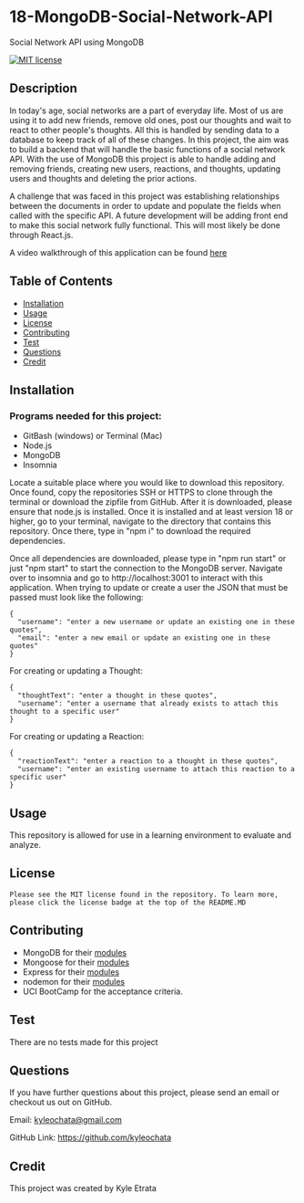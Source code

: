 # 18-MongoDB-Social-Network-API

Social Network API using MongoDB

[![MIT license](https://img.shields.io/badge/License-MIT-blue)](https://lbesson.mit-license.org)

## Description

In today's age, social networks are a part of everyday life. Most of us are using it to add new friends, remove old ones, post our thoughts and wait to react to other people's thoughts. All this is handled by sending data to a database to keep track of all of these changes. In this project, the aim was to build a backend that will handle the basic functions of a social network API. With the use of MongoDB this project is able to handle adding and removing friends, creating new users, reactions, and thoughts, updating users and thoughts and deleting the prior actions.

A challenge that was faced in this project was establishing relationships between the documents in order to update and populate the fields when called with the specific API. A future development will be adding front end to make this social network fully functional. This will most likely be done through React.js.

A video walkthrough of this application can be found [here](https://drive.google.com/file/d/1uMFK27x2Agu_b-Ku3eWIk05FZOk5MDNb/view)

## Table of Contents

- [Installation](#installation)
- [Usage](#usage)
- [License](#license)
- [Contributing](#contributing)
- [Test](#test)
- [Questions](#questions)
- [Credit](#credit)

## Installation

### Programs needed for this project:

- GitBash (windows) or Terminal (Mac)
- Node.js
- MongoDB
- Insomnia

Locate a suitable place where you would like to download this repository. Once found, copy the repositories SSH or HTTPS to clone through the terminal or download the zipfile from GitHub. After it is downloaded, please ensure that node.js is installed. Once it is installed and at least version 18 or higher, go to your terminal, navigate to the directory that contains this repository. Once there, type in "npm i" to download the required dependencies.

Once all dependencies are downloaded, please type in "npm run start" or just "npm start" to start the connection to the MongoDB server. Navigate over to insomnia and go to http://localhost:3001 to interact with this application. When trying to update or create a user the JSON that must be passed must look like the following:

```
{
  "username": "enter a new username or update an existing one in these quotes",
  "email": "enter a new email or update an existing one in these quotes"
}
```

For creating or updating a Thought:

```
{
  "thoughtText": "enter a thought in these quotes",
  "username": "enter a username that already exists to attach this thought to a specific user"
}
```

For creating or updating a Reaction:

```
{
  "reactionText": "enter a reaction to a thought in these quotes",
  "username": "enter an existing username to attach this reaction to a specific user"
}
```

## Usage

This repository is allowed for use in a learning environment to evaluate and analyze.

## License

    Please see the MIT license found in the repository. To learn more, please click the license badge at the top of the README.MD

## Contributing

- MongoDB for their [modules](https://www.mongodb.com/)
- Mongoose for their [modules](https://mongoosejs.com/docs/api/model.html)
- Express for their [modules](https://expressjs.com/)
- nodemon for their [modules](https://www.npmjs.com/package/nodemon)
- UCI BootCamp for the acceptance criteria.

## Test

There are no tests made for this project

## Questions

If you have further questions about this project, please send an email or checkout us out on GitHub.

Email: kyleochata@gmail.com

GitHub Link: https://github.com/kyleochata

## Credit

This project was created by Kyle Etrata
